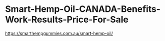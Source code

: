 # Smart-Hemp-Oil-CANADA-Benefits-Work-Results-Price-For-Sale
https://smarthempgummies.com.au/smart-hemp-oil/
